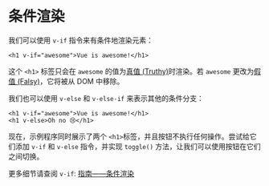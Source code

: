 # 条件渲染

我们可以使用 `v-if` 指令来有条件地渲染元素：

```vue-html
<h1 v-if="awesome">Vue is awesome!</h1>
```

这个 `<h1>` 标签只会在 `awesome` 的值为[真值 (Truthy)](https://developer.mozilla.org/zh-CN/docs/Glossary/Truthy)时渲染。若 `awesome` 更改为[假值 (Falsy)](https://developer.mozilla.org/zh-CN/docs/Glossary/Falsy)，它将被从 DOM 中移除。

我们也可以使用 `v-else` 和 `v-else-if` 来表示其他的条件分支：

```vue-html
<h1 v-if="awesome">Vue is awesome!</h1>
<h1 v-else>Oh no 😢</h1>
```

现在，示例程序同时展示了两个 `<h1>`标签，并且按钮不执行任何操作。尝试给它们添加 `v-if` 和 `v-else` 指令，并实现 `toggle()` 方法，让我们可以使用按钮在它们之间切换。

更多细节请查阅 `v-if`: <a target="_blank" href="/guide/essentials/conditional.html">指南——条件渲染</a>
